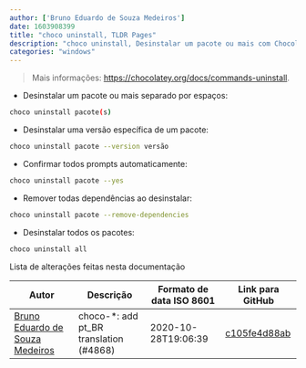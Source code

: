 ```yaml
---
author: ['Bruno Eduardo de Souza Medeiros']
date: 1603908399
title: "choco uninstall, TLDR Pages"
description: "choco uninstall, Desinstalar um pacote ou mais com Chocolatey."
categories: "windows"
---
```

> Mais informações: <https://chocolatey.org/docs/commands-uninstall>.

- Desinstalar um pacote ou mais separado por espaços:

```bash
choco uninstall pacote(s)
```

- Desinstalar uma versão específica de um pacote:

```bash
choco uninstall pacote --version versão
```

- Confirmar todos prompts automaticamente:

```bash
choco uninstall pacote --yes
```

- Remover todas dependências ao desinstalar:

```bash
choco uninstall pacote --remove-dependencies
```

- Desinstalar todos os pacotes:

```bash
choco uninstall all
```
Lista de alterações feitas nesta documentação


Autor | Descrição | Formato de data ISO 8601 | Link para GitHub
------|-----|-----|-----
[Bruno Eduardo de Souza Medeiros](mailto:50559336+brunoeduardodev@users.noreply.github.com) | choco-*: add pt_BR translation (#4868) | 2020-10-28T19:06:39 | [c105fe4d88ab](https://github.com/tldr-pages/tldr/commit/c105fe4d88ab88c28163213bd25cae1fcdfebdc6)

